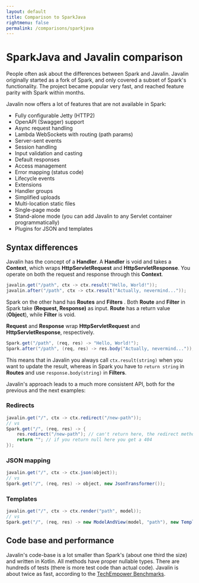 ```yaml
---
layout: default
title: Comparison to SparkJava
rightmenu: false
permalink: /comparisons/sparkjava
---
```


<h1 class="no-margin-top">SparkJava and Javalin comparison</h1>
People often ask about the differences between Spark and Javalin.
Javalin originally started as a fork of Spark, and only covered a subset of Spark's functionality.
The project became popular very fast, and reached feature parity with Spark within months.

Javalin now offers a lot of features that are not available in Spark:

* Fully configurable Jetty (HTTP2)
* OpenAPI (Swagger) support
* Async request handling
* Lambda WebSockets with routing (path params)
* Server-sent events
* Session handling
* Input validation and casting
* Default responses
* Access management
* Error mapping (status code)
* Lifecycle events
* Extensions
* Handler groups
* Simplified uploads
* Multi-location static files
* Single-page mode
* Stand-alone mode (you can add Javalin to any Servlet container programmatically)
* Plugins for JSON and templates

## Syntax differences

Javalin has the concept of a **Handler**. A **Handler** is void and takes a **Context**, which wraps **HttpServletRequest** and **HttpServletResponse**. You operate on both the request and response through this **Context**.

```java
javalin.get("/path", ctx -> ctx.result("Hello, World!"));
javalin.after("/path", ctx -> ctx.result("Actually, nevermind..."));
```

Spark on the other hand has **Routes** and **Filters** . Both **Route** and **Filter** in Spark take
**(Request, Response)** as input. **Route** has a return value (**Object**), while **Filter** is void.

**Request** and **Response** wrap **HttpServletRequest** and **HttpServletResponse**, respectively.

```java
Spark.get("/path", (req, res) -> "Hello, World!");
Spark.after("/path", (req, res) -> res.body("Actually, nevermind..."));
```

This means that in Javalin you always call `ctx.result(string)` when you want to update the result,
whereas in Spark you have to `return string` in **Routes** and use `response.body(string)` in **Filters**.

Javalin's approach leads to a much more consistent API, both for the previous and the next examples:

### Redirects
```java
javalin.get("/", ctx -> ctx.redirect("/new-path"));
// vs
Spark.get("/", (req, res) -> {
    res.redirect("/new-path"); // can't return here, the redirect method is void
    return ""; // if you return null here you get a 404
});
```

### JSON mapping
```java
javalin.get("/", ctx -> ctx.json(object));
// vs
Spark.get("/", (req, res) -> object, new JsonTransformer());
```

### Templates

```java
javalin.get("/", ctx -> ctx.render("path", model));
// vs
Spark.get("/", (req, res) -> new ModelAndView(model, "path"), new TemplateEngine());
```

## Code base and performance

Javalin's code-base is a lot smaller than Spark's (about one third the size) and written in Kotlin. All methods have proper nullable types.
There are hundreds of tests (there is more test code than actual code).
Javalin is about twice as fast, according to the
[TechEmpower Benchmarks](https://www.techempower.com/benchmarks/#section=test&runid=a0d523de-091b-4008-b15d-bd4c8aa25066&hw=ph&test=plaintext&l=xan9tr-3&a=2).
